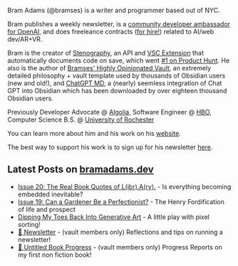 Bram Adams (@bramses) is a writer and programmer based out of NYC. 

Bram publishes a weekly newsletter, is a [community developer ambassador for OpenAI](https://platform.openai.com/ambassadors), and does freeleance contracts ([for hire!](https://www.bramadams.dev/consulting/)) related to AI/web dev/AR+VR. 

Bram is the creator of [Stenography](https://stenography.dev), an API and [VSC Extension](https://marketplace.visualstudio.com/items?itemName=Stenography.stenography) that automatically documents code on save, which went [#1 on Product Hunt](https://www.producthunt.com/products/stenography#stenography). He also is the author of [Bramses' Highly Opinionated Vault](https://github.com/bramses/bramses-highly-opinionated-vault-2023), an extremely detailed philosophy + vault template used by thousands of Obsidian users (new and old!), and [ChatGPT MD](https://github.com/bramses/chatgpt-md), a (nearly) seemless integration of Chat GPT into Obsidian which has been downloaded by over eighteen thousand Obsidian users.

Previously Developer Advocate @ [Algolia](https://www.algolia.com/), Software Engineer @ [HBO](https://www.hbo.com/), Computer Science B.S. @ [University of Rochester](https://rochester.edu/)

You can learn more about him and his work on his [website](https://www.bramadams.dev/about/). 

The best way to support his work is to sign up for his newsletter [here](https://www.bramadams.dev/#/portal/).


## Latest Posts on [bramadams.dev](https://www.bramadams.dev/)

<!--START_SECTION:feed-->
* [Issue 20: The Real Book Quotes of L(ibr).A(ry).](https:&#x2F;&#x2F;www.bramadams.dev&#x2F;202307302034&#x2F;) - Is everything becoming embedded inevitable?
* [Issue 19: Can a Gardener Be a Perfectionist?](https:&#x2F;&#x2F;www.bramadams.dev&#x2F;202307232155&#x2F;) - The Henry Fordification of life and prospect
* [Dipping My Toes Back Into Generative Art](https:&#x2F;&#x2F;www.bramadams.dev&#x2F;202307222330&#x2F;) - A little play with pixel sorting!
* [🔐 Newsletter](https:&#x2F;&#x2F;www.bramadams.dev&#x2F;newsletter&#x2F;) - (vault members only) Reflections and tips on running a newsletter!
* [🔐 Untitled Book Progress](https:&#x2F;&#x2F;www.bramadams.dev&#x2F;untitled-book-1&#x2F;) - (vault members only) Progress Reports on my first non fiction book!
<!--END_SECTION:feed-->
